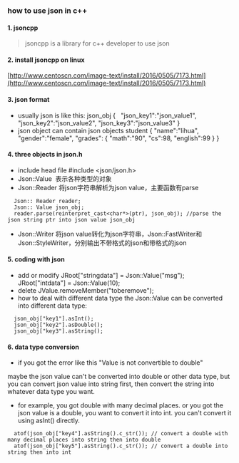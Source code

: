 
### how to use json in c++
#### 1. jsoncpp
> jsoncpp is a library for c++ developer to use json
#### 2. install jsoncpp on linux
 [http://www.centoscn.com/image-text/install/2016/0505/7173.html](http://www.centoscn.com/image-text/install/2016/0505/7173.html)
 
#### 3. json format
- usually json is like this:
json_obj 
{
    "json_key1":"json_value1",
    "json_key2":"json_value2",
    "json_key3":"json_value3"
}
- json object can contain json objects
student 
{
    "name":"lihua",
    "gender":"female",
    "grades": {
       "math":"90",
       "cs":98,
       "english":99
    }
}
#### 4. three objects in json.h
- include head file #include <json/json.h>
- Json::Value  表示各种类型的对象
- Json::Reader 将json字符串解析为json value，主要函数有parse
```
  Json:: Reader reader;
  Json:: Value json_obj;
  reader.parse(reinterpret_cast<char*>(ptr), json_obj); //parse the json string ptr into json value json_obj
```
- Json::Writer 将json value转化为json字符串，Json::FastWriter和Json::StyleWriter，分别输出不带格式的json和带格式的json

#### 5. coding with json
- add or modify 
JRoot["stringdata"] = Json::Value("msg");
JRoot["intdata"] = Json::Value(10);
- delete
JValue.removeMember("toberemove");
- how to deal with different data type
the Json::Value can be converted into different data type: 
```
  json_obj["key1"].asInt();
  json_obj["key2"].asDouble();
  json_obj["key3"].asString();
```
#### 6. data type conversion
- if you got the error like this "Value is not convertible to double"

maybe the json value can't be converted into double or other data type, but you can convert json value into string first, then convert the string into whatever data type you want.

- for example, you got double with many decimal places.
or you got the json value is a double, you want to convert it into int. you can't convert it using asInt() directly.
```
  atof(json_obj["key4"].asString().c_str()); // convert a double with many decimal places into string then into double
  atof(json_obj["key5"].asString().c_str()); // convert a double into string then into int
```
